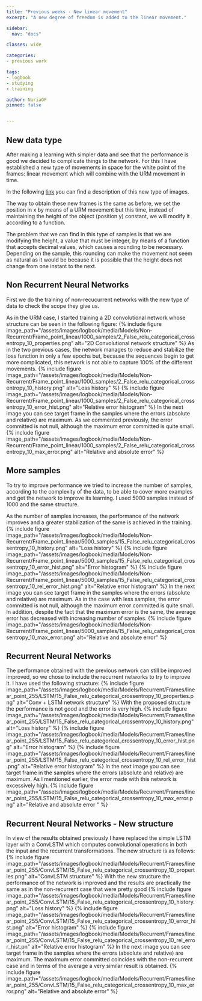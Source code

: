 ```yaml
---
title: "Previous weeks - New linear movement"
excerpt: "A new degree of freedom is added to the linear movement."

sidebar:
  nav: "docs"

classes: wide

categories:
- previous work

tags:
- logbook
- studying
- training

author: NuriaOF
pinned: false


---
```


## New data type
After making a learning with simpler data and see that the performance is good we decided to complicate things to the network. For this I have established a new type of movements in space for the white point of the frames: linear movement which will combine with the URM movement in time.

In the following [link](https://roboticslaburjc.github.io/2017-tfm-nuria-oyaga/previous%20work/datasets/) you can find a description of this new type of images.

The way to obtain these new frames is the same as before, we set the position in x by means of a URM movement but this time, instead of maintaining the height of the object (position y) constant, we will modify it according to a function.

The problem that we can find in this type of samples is that we are modifying the height, a value that must be integer, by means of a function that accepts decimal values, which causes a rounding to be necessary. Depending on the sample, this rounding can make the movement not seem as natural as it would be because it is possible that the height does not change from one instant to the next.

## Non Recurrent Neural Networks
First we do the training of non-recucurrent networks with the new type of data to check the scope they give us.

As in the URM case, I started training a 2D convolutional network whose structure can be seen in the following figure:
{% include figure image_path="/assets/images/logbook/media/Models/Non-Recurrent/Frame_point_linear/1000_samples/2_False_relu_categorical_crossentropy_10_properties.png" alt="2D Convolutional network structure" %}
As in the two previous cases, the network manages to reduce and stabilize the loss function in only a few epochs but, because the sequences begin to get more complicated, this network is not able to capture 100% of the different movements. 
{% include figure image_path="/assets/images/logbook/media/Models/Non-Recurrent/Frame_point_linear/1000_samples/2_False_relu_categorical_crossentropy_10_history.png" alt="Loss history" %}
{% include figure image_path="/assets/images/logbook/media/Models/Non-Recurrent/Frame_point_linear/1000_samples/2_False_relu_categorical_crossentropy_10_error_hist.png" alt="Relative error histogram" %}
In the next image you can see target frame in the samples where the errors (absolute and relative) are maximum. As we commented previously, the error committed is not null, although the maximum error committed is quite small.
{% include figure image_path="/assets/images/logbook/media/Models/Non-Recurrent/Frame_point_linear/1000_samples/2_False_relu_categorical_crossentropy_10_max_error.png" alt="Relative and absolute error" %}


## More samples
To try to improve performance we tried to increase the number of samples, according to the complexity of the data, to be able to cover more examples and get the network to improve its learning. I used 5000 samples instead of 1000 and the same structure.

As the number of samples increases, the performance of the network improves and a greater stabilization of the same is achieved in the training.
{% include figure image_path="/assets/images/logbook/media/Models/Non-Recurrent/Frame_point_linear/5000_samples/15_False_relu_categorical_crossentropy_10_history.png" alt="Loss history" %}
{% include figure image_path="/assets/images/logbook/media/Models/Non-Recurrent/Frame_point_linear/5000_samples/15_False_relu_categorical_crossentropy_10_error_hist.png" alt="Error histogram" %}
{% include figure image_path="/assets/images/logbook/media/Models/Non-Recurrent/Frame_point_linear/5000_samples/15_False_relu_categorical_crossentropy_10_rel_error_hist.png" alt="Relative error histogram" %}
In the next image you can see target frame in the samples where the errors (absolute and relative) are maximum. As in the case with less samples, the error committed is not null, although the maximum error committed is quite small. In addition, despite the fact that the maximum error is the same, the average error has decreased with increasing number of samples.
{% include figure image_path="/assets/images/logbook/media/Models/Non-Recurrent/Frame_point_linear/5000_samples/15_False_relu_categorical_crossentropy_10_max_error.png" alt="Relative and absolute error" %}

## Recurrent Neural Networks
The performance obtained with the previous network can still be improved improved, so we chose to include the recurrent networks to try to improve it. I have used the following structure:
{% include figure image_path="/assets/images/logbook/media/Models/Recurrent/Frames/linear_point_255/LSTM/15_False_relu_categorical_crossentropy_10_properties.png" alt="Conv + LSTM network structure" %}
With the proposed structure the performance is not good and the error is very high.
{% include figure image_path="/assets/images/logbook/media/Models/Recurrent/Frames/linear_point_255/LSTM/15_False_relu_categorical_crossentropy_10_history.png" alt="Loss history" %}
{% include figure image_path="/assets/images/logbook/media/Models/Recurrent/Frames/linear_point_255/LSTM/15_False_relu_categorical_crossentropy_10_error_hist.png" alt="Error histogram" %}
{% include figure image_path="/assets/images/logbook/media/Models/Recurrent/Frames/linear_point_255/LSTM/15_False_relu_categorical_crossentropy_10_rel_error_hist.png" alt="Relative error histogram" %}
In the next image you can see target frame in the samples where the errors (absolute and relative) are maximum. As I mentioned earlier, the error made with this network is excessively high.
{% include figure image_path="/assets/images/logbook/media/Models/Recurrent/Frames/linear_point_255/LSTM/15_False_relu_categorical_crossentropy_10_max_error.png" alt="Relative and absolute error " %}

## Recurrent Neural Networks - New structure 
In view of the results obtained previously I have replaced the simple LSTM layer with a ConvLSTM which computes convolutional operations in both the input and the recurrent transformations. The new structure is as follows:
{% include figure image_path="/assets/images/logbook/media/Models/Recurrent/Frames/linear_point_255/ConvLSTM/15_False_relu_categorical_crossentropy_10_properties.png" alt="ConvLSTM structure" %}
With the new structure the performance of the network is improved and the results are practically the same as in the non-recurrent case that were pretty good
{% include figure image_path="/assets/images/logbook/media/Models/Recurrent/Frames/linear_point_255/ConvLSTM/15_False_relu_categorical_crossentropy_10_history.png" alt="Loss history" %}
{% include figure image_path="/assets/images/logbook/media/Models/Recurrent/Frames/linear_point_255/ConvLSTM/15_False_relu_categorical_crossentropy_10_error_hist.png" alt="Error histogram" %}
{% include figure image_path="/assets/images/logbook/media/Models/Recurrent/Frames/linear_point_255/ConvLSTM/15_False_relu_categorical_crossentropy_10_rel_error_hist.pn" alt="Relative error histogram" %}
In the next image you can see target frame in the samples where the errors (absolute and relative) are maximum. The maximum error committed coincides with the non-recurrent case and in terms of the average a very similar result is obtained.
{% include figure image_path="/assets/images/logbook/media/Models/Recurrent/Frames/linear_point_255/ConvLSTM/15_False_relu_categorical_crossentropy_10_max_error.png" alt="Relative and absolute error" %}
